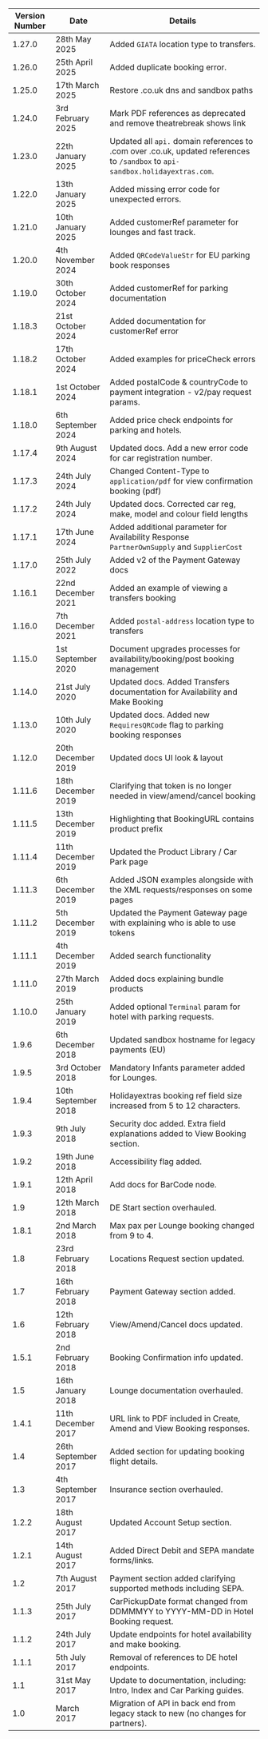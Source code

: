 | Version Number | Date                | Details                                                                                                                        |
|----------------|---------------------|--------------------------------------------------------------------------------------------------------------------------------|
| 1.27.0         | 28th May 2025       | Added `GIATA` location type to transfers.                                                                                      |
| 1.26.0         | 25th April 2025     | Added duplicate booking error.                                                                                                 |
| 1.25.0         | 17th March 2025     | Restore .co.uk dns and sandbox paths                                                                                           |
| 1.24.0         | 3rd February 2025   | Mark PDF references as deprecated and remove theatrebreak shows link                                                           |
| 1.23.0         | 22th January 2025   | Updated all `api.` domain references to .com over .co.uk, updated references to `/sandbox` to `api-sandbox.holidayextras.com`. |
| 1.22.0         | 13th January 2025   | Added missing error code for unexpected errors.                                                                                |
| 1.21.0         | 10th January 2025   | Added customerRef parameter for lounges and fast track.                                                                        |
| 1.20.0         | 4th November 2024   | Added `QRCodeValueStr` for EU parking book responses                                                                           |
| 1.19.0         | 30th October 2024   | Added customerRef for parking documentation                                                                                    |
| 1.18.3         | 21st October 2024   | Added documentation for customerRef error                                                                                      |
| 1.18.2         | 17th October 2024   | Added examples for priceCheck errors                                                                                           |
| 1.18.1         | 1st October 2024    | Added postalCode & countryCode to payment integration - v2/pay request params.                                                 |
| 1.18.0         | 6th September 2024  | Added price check endpoints for parking and hotels.                                                                            |
| 1.17.4         | 9th August 2024     | Updated docs. Add a new error code for car registration number.                                                                |
| 1.17.3         | 24th July 2024      | Changed Content-Type to `application/pdf` for view confirmation booking (pdf)                                                  |
| 1.17.2         | 24th July 2024      | Updated docs. Corrected car reg, make, model and colour field lengths                                                          |
| 1.17.1         | 17th June 2024      | Added additional parameter for Availability Response `PartnerOwnSupply` and `SupplierCost`                                     |
| 1.17.0         | 25th July 2022      | Added v2 of the Payment Gateway docs                                                                                           |
| 1.16.1         | 22nd December 2021  | Added an example of viewing a transfers booking                                                                                |
| 1.16.0         | 7th December 2021   | Added `postal-address` location type to transfers                                                                              |
| 1.15.0         | 1st September 2020  | Document upgrades processes for availability/booking/post booking management                                                   |
| 1.14.0         | 21st July 2020      | Updated docs. Added Transfers documentation for Availability and Make Booking                                                  |
| 1.13.0         | 10th July 2020      | Updated docs. Added new `RequiresQRCode` flag to parking booking responses                                                     |
| 1.12.0         | 20th December 2019  | Updated docs UI look & layout                                                                                                  |
| 1.11.6         | 18th December 2019  | Clarifying that token is no longer needed in view/amend/cancel booking                                                         |
| 1.11.5         | 13th December 2019  | Highlighting that BookingURL contains product prefix                                                                           |
| 1.11.4         | 11th December 2019  | Updated the Product Library / Car Park page                                                                                    |
| 1.11.3         | 6th December 2019   | Added JSON examples alongside with the XML requests/responses on some pages                                                    |
| 1.11.2         | 5th December 2019   | Updated the Payment Gateway page with explaining who is able to use tokens                                                     |
| 1.11.1         | 4th December 2019   | Added search functionality                                                                                                     |
| 1.11.0         | 27th March 2019     | Added docs explaining bundle products                                                                                          |
| 1.10.0         | 25th January 2019   | Added optional `Terminal` param for hotel with parking requests.                                                               |
| 1.9.6          | 6th December 2018   | Updated sandbox hostname for legacy payments (EU)                                                                              |
| 1.9.5          | 3rd October 2018    | Mandatory Infants parameter added for Lounges.                                                                                 |
| 1.9.4          | 10th September 2018 | Holidayextras booking ref field size increased from 5 to 12 characters.                                                        |
| 1.9.3          | 9th July 2018       | Security doc added. Extra field explanations added to View Booking section.                                                    |
| 1.9.2          | 19th June 2018      | Accessibility flag added.                                                                                                      |
| 1.9.1          | 12th April 2018     | Add docs for BarCode node.                                                                                                     |
| 1.9            | 12th March 2018     | DE Start section overhauled.                                                                                                   |
| 1.8.1          | 2nd March 2018      | Max pax per Lounge booking changed from 9 to 4.                                                                                |
| 1.8            | 23rd February 2018  | Locations Request section updated.                                                                                             |
| 1.7            | 16th February 2018  | Payment Gateway section added.                                                                                                 |
| 1.6            | 12th February 2018  | View/Amend/Cancel docs updated.                                                                                                |
| 1.5.1          | 2nd February 2018   | Booking Confirmation info updated.                                                                                             |
| 1.5            | 16th January 2018   | Lounge documentation overhauled.                                                                                               |
| 1.4.1          | 11th December 2017  | URL link to PDF included in Create, Amend and View Booking responses.                                                          |
| 1.4            | 26th September 2017 | Added section for updating booking flight details.                                                                             |
| 1.3            | 4th September 2017  | Insurance section overhauled.                                                                                                  |
| 1.2.2          | 18th August 2017    | Updated Account Setup section.                                                                                                 |
| 1.2.1          | 14th August 2017    | Added Direct Debit and SEPA mandate forms/links.                                                                               |
| 1.2            | 7th August 2017     | Payment section added clarifying supported methods including SEPA.                                                             |
| 1.1.3          | 25th July 2017      | CarPickupDate format changed from DDMMMYY to YYYY-MM-DD in Hotel Booking request.                                              |
| 1.1.2          | 24th July 2017      | Update endpoints for hotel availability and make booking.                                                                      |
| 1.1.1          | 5th July 2017       | Removal of references to DE hotel endpoints.                                                                                   |
| 1.1            | 31st May 2017       | Update to documentation, including: Intro, Index and Car Parking guides.                                                       |
| 1.0            | March 2017          | Migration of API in back end from legacy stack to new (no changes for partners).                                               |
